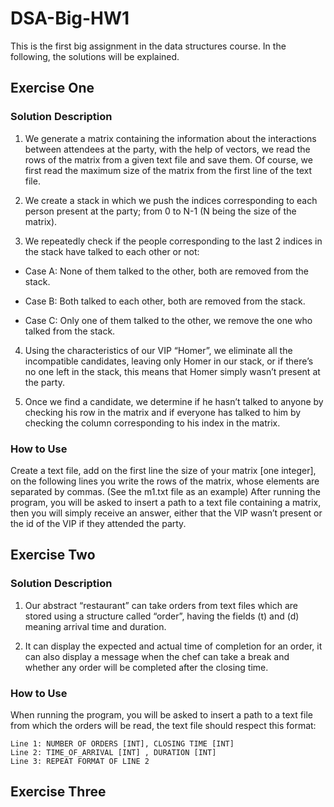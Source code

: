 # DSA-Big-HW1

This is the first big assignment in the data structures course. In the following, the solutions will be explained.

## Exercise One

### Solution Description

1. We generate a matrix containing the information about the interactions between attendees at the party, with the help of vectors, we read the rows of the matrix from a given text file and save them. Of course, we first read the maximum size of the matrix from the first line of the text file. 

2. We create a stack in which we push the indices corresponding to each person present at the party; from 0 to N-1 (N being the size of  the matrix).

3. We repeatedly check if the people corresponding to the last 2 indices in the stack have talked to each other or not: 
	
- Case A: None of them talked to the other, both are removed from	the stack.  

- Case B: Both talked to each other, both are removed from the stack.

- Case C: Only one of them talked to the other, we remove the one who talked from the stack.


4. Using the characteristics of our VIP “Homer”, we eliminate all the incompatible candidates, leaving only Homer in our stack, or if there’s no one left in the stack, this means that Homer simply wasn’t present at the party.

5. Once we find a candidate, we determine if he hasn’t talked to anyone by checking his row in the matrix and if everyone has talked to him by checking the column corresponding to his index in the matrix.

### How to Use

Create a text file, add on the first line the size of your matrix 		[one integer], on the following lines you write the rows of the matrix,		whose elements are separated by commas. (See the m1.txt file as an		example)
After running the program, you will be asked to insert a path to a text file containing a matrix, then you will simply receive an answer, either that the VIP wasn’t present or the id of the VIP if they attended the party.


## Exercise Two

### Solution Description

1. Our abstract “restaurant” can take orders from text files which are stored using a structure called “order”, having the fields (t) and (d) meaning arrival time and duration. 

2. It can display the expected and actual time of completion for an order, it can also display a message when the chef can take a break and whether any order will be completed after the closing time.

### How to Use

When running the program, you will be asked to insert a path to a text file from which the orders will be read, the text file should respect this format: 

```
Line 1: NUMBER OF ORDERS [INT], CLOSING TIME [INT]
Line 2: TIME_OF_ARRIVAL [INT] , DURATION [INT] 
Line 3: REPEAT FORMAT OF LINE 2 
```

## Exercise Three

